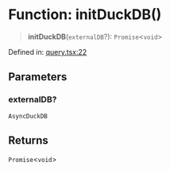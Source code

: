 # Function: initDuckDB()

> **initDuckDB**(`externalDB`?): `Promise`\<`void`\>

Defined in: [query.tsx:22](https://github.com/GeoDaCenter/openassistant/blob/1b6e044b8153114911daa09cb063c51a2d620732/packages/duckdb/src/query.tsx#L22)

## Parameters

### externalDB?

`AsyncDuckDB`

## Returns

`Promise`\<`void`\>
